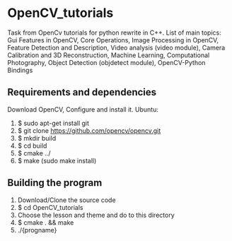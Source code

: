 # OpenCV_tutorials

Task from OpenCv tutorials for python rewrite in C++. List of main topics: Gui Features in OpenCV, Core Operations, Image Processing in OpenCV,
Feature Detection and Description, Video analysis (video module), Camera Calibration and 3D Reconstruction, Machine Learning, Computational Photography,
Object Detection (objdetect module), OpenCV-Python Bindings

## Requirements and dependencies

Download OpenCV, Configure and install it.
Ubuntu:
1. $ sudo apt-get install git
2. $ git clone https://github.com/opencv/opencv.git
3. $ mkdir build
4. $ cd build
5. $ cmake ../
6. $ make
 (sudo make install)

## Building the program

1. Download/Clone the source code
2. $ cd OpenCV_tutorials
3. Choose the lesson and theme and do to this directory
4. $ cmake . && make
5. ./{progname}
